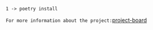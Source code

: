 ``1 -> poetry install``

`For more information about the project:`[project-board](https://miro.com/welcomeonboard/ckdyVDM4S2t0MXd1cEFoQnpaQ0kwSk43WHN3MlhOdUVzNGVrVGExM1VFMGhUWUtMVWhTSDl5NWt3SFZpbHF3VnwzNDU4NzY0NTQ0NTcxNDEzMDQzfDI=?share_link_id=584041244870) 